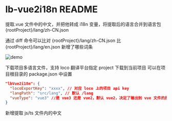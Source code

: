 # lb-vue2i18n README

提取.vue 文件中的中文，并把他转成 i18n 变量，将提取后的语言合并到语言包 {rootProject}/lang/zh-CN.json

通过 diff 命令可以比对 {rootProject}/lang/zh-CN.json 比 {rootProject}/lang/en.json 新增了哪些词条

![demo](https://cdn-support.lbkrs.com/uploads/files/201912/CkYBSKTn1pmcScE3mueYCFCcKCWCiKCc.gif)

下载项目多语言文件，支持 loco 翻译平台指定 project 下载到当前项目
可以在项目根目录的 package.json 中设置

```json
"lbVue2i18n": {
  "locoExportKey": "xxxx", // 对应 loco 上的项目 api key
  "langPath": "src/lang", // 默认 /lang
  "vueType": "vue3" //是 vue3 还是 vue2，默认 vue2，决定了输出到 vue 文件的是 this.$t or t,vue3 大概率写在 setup 中不要加 this，且不能加 $,vue3 $ 只能加载 vue 自己的内部变量上
}
```

新增提取 js/ts 文件内的中文
